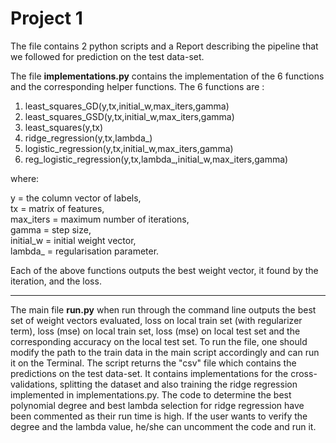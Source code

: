Project 1
======================
The file contains 2 python scripts and a Report describing the pipeline that we followed for prediction on the test data-set. 

The file **implementations.py** contains the implementation of the 6 functions and the corresponding helper functions. The 6 functions are :
1) least_squares_GD(y,tx,initial_w,max_iters,gamma)
2) least_squares_GSD(y,tx,initial_w,max_iters,gamma)
3) least_squares(y,tx)
4) ridge_regression(y,tx,lambda_)
5) logistic_regression(y,tx,initial_w,max_iters,gamma)
6) reg_logistic_regression(y,tx,lambda_,initial_w,max_iters,gamma)

where:

y = the column vector of labels,<br />
tx = matrix of features,<br />
max_iters = maximum number of iterations,<br />
gamma = step size, <br />
initial_w = initial weight vector,<br />
lambda_ = regularisation parameter.<br />

Each of the above functions outputs the best weight vector, it found by the iteration, and the loss.
***
The main file **run.py** when run through the command line outputs the best set of weight vectors evaluated, loss on local train set (with regularizer term), loss (mse) on local train set, loss (mse) on local test set and the corresponding accuracy on the local test set. To run the file, one should modify the path to the train data in the main script accordingly and can run it on the Terminal. The script returns the "csv" file which contains the predictions on the test data-set. It contains implementations for the cross-validations, splitting the dataset and also training the ridge regression implemented in implementations.py. The code to determine the best polynomial degree and best lambda selection for ridge regression have been commented as their run time is high. If the user wants to verify the degree and the lambda value, he/she can uncomment the code and run it.
